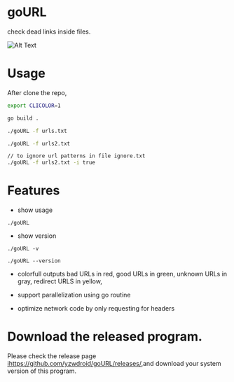 # goURL

check dead links inside files.

![Alt Text](https://dev-to-uploads.s3.amazonaws.com/i/yczaka2e9vazsg49i4l8.gif)

# Usage

After clone the repo, 

```bash
export CLICOLOR=1

go build .

./goURL -f urls.txt

./goURL -f urls2.txt

// to ignore url patterns in file ignore.txt
./goURL -f urls2.txt -i true
```

# Features

- show usage
 
`./goURL`

- show version

`./goURL -v`

`./goURL --version`

- colorfull outputs
bad URLs in red, good URLs in green, unknown URLs in gray, redirect URLS in yellow,

- support parallelization using go routine

- optimize network code by only requesting for headers

# Download the released program.

Please check the release page [ihttps://github.com/yzwdroid/goURL/releases/](https://github.com/yzwdroid/goURL/releases/),and download your system version of this
program.
